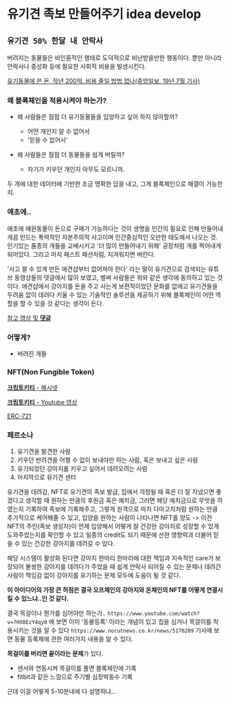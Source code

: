 # **유기견 족보 만들어주기 idea develop**

## `유기견 50% 한달 내 안락사`

버려지는 동물들은 비인륜적인 행태로 도덕적으로 비난받을만한 행동이다. 뿐만 아니라 안락사나 중성화 등에 필요한 사회적 비용을 발생시킨다.

[유기동물에 쓴 돈, 작년 200억..비용 줄일 방법 없나(중앙일보, 19년 7월 기사)](https://news.joins.com/article/23540544)

### **왜 블록체인을 적용시켜야 하는가?**

- 왜 사람들은 점점 더 유기동물들을 입양하고 싶어 하지 않아할까?
  - 어떤 개인지 알 수 없어서
  - '믿을 수 없어서'

- 왜 사람들은 점점 더 동물들을 쉽게 버릴까?
  - 자기가 키우던 개인지 아무도 모르니까.

두 개에 대한 데이터에 기반한 조금 명확한 답을 내고, 그게 블록체인으로 해결이 가능한지.

### **애초에..**

애초에 애완동물이 돈으로 구매가 가능하다는 것이 생명을 인간의 필요로 인해 만들어내게끔 만드는 폭력적인 자본주의적 사고이며 인간중심적인 오만한 태도에서 나오는 것. 인기있는 품종의 개들을 교배시키고 '더 많이 만들어내기 위해' 공장처럼 개를 찍어내게 되어있다. 그리고 마치 패스트 패션처럼, 지겨워지면 버린다.

'사고 팔 수 있게 만든 애견샵부터 없어져야 한다' 라는 말이 유기견으로 검색되는 유튜브 동영상들의 댓글에서 많이 보였고, 벌써 사람들은 위와 같은 생각에 동의하고 있는 것이다. 애견샵에서 강아지를 돈을 주고 사는게 보편적이었던 문화를 없애고 유기견들을 두려움 없이 데려다 키울 수 있는 기술적인 솔루션을 제공하기 위해 블록체인이 어떤 역할을 할 수 있을 것 같다는 생각이 든다.

[참고 영상 및 **댓글**](https://www.youtube.com/watch?v=7HX8EzY4qy0)

### **어떻게?**

- 버려진 개들

### **NFT(Non Fungible Token)**

[**크립토키티** - 해시넷](http://wiki.hash.kr/index.php/%ED%81%AC%EB%A6%BD%ED%86%A0%ED%82%A4%ED%8B%B0)

[**크립토키티** - Youtube 영상](https://www.youtube.com/watch?v=X53tPAAouHg)

[ERC-721](http://wiki.hash.kr/index.php/ERC-721)

### **페르소나**

1. 유기견을 발견한 사람
2. 키우던 반려견을 어쩔 수 없이 보내야만 하는 사람, 혹은 보내고 싶은 사람
3. 유기되었던 강아지를 키우고 싶어서 데려오려는 사람
4. 마지막으로 유기견 센터

유기견을 데려감, NFT로 유기견의 족보 발급, 집에서 걱정될 때 혹은 더 잘 지냈으면 좋겠다고 생각할 때 원하는 만큼의 후원금 혹은 예치금, 그러면 해당 예치금으로 무엇을 하였는지 기록하여 족보에 기록해주고, 그렇게 원격으로 마치 다마고치처럼 원하는 만큼 추가적으로 케어해줄 수 있고, 입양을 원하는 사람이 나타나면 NFT를 양도 -> 이전 NFT의 주인(족보 생성자)이 언제 입양해서 어떻게 잘 건강한 강아지로 성장할 수 있게 도와주었는지를 확인할 수 있고 일종의 credit도 되기 때문에 선한 영향력과 더불어 믿을 수 있는 건강한 강아지를 데려갈 수 있다.

해당 시스템이 활성화 된다면 강아지 한마리 한마리에 대한 책임과 지속적인 care가 보장되어 불쌍한 강아지를 데려다가 주었을 때 쉽게 안락사 되어질 수 있는 문제나 데려간 사람이 책임감 없이 강아지를 유기하는 문제 모두에 도움이 될 것 같다.

**이 아이디어의 가장 큰 허점은 결국 오프체인의 강아지와 온체인의 NFT를 어떻게 연결시킬 수 있느냐..인 것 같다.**

결국 목걸이나 뭔가를 심어야만 하는가..
`https://www.youtube.com/watch?v=7HX8EzY4qy0` 에 보면 이미 '동물등록' 이라는 개념이 있고 칩을 심거나 목걸이를 착용시키는 것을 알 수 있다
`https://www.nocutnews.co.kr/news/5176209` 기사에 보면 동물 등록제에 관한 여러가지 내용을 알 수 있다.

**목걸이를 버리면 끝이라는 문제**가 있다.

- 센서와 연동시켜 목걸이를 풀면 블록체인에 기록
- fitbit과 같은 느낌으로 주기별 심장박동수 기록

근데 이걸 어떻게 5-10분내에 다 설명하냐...
